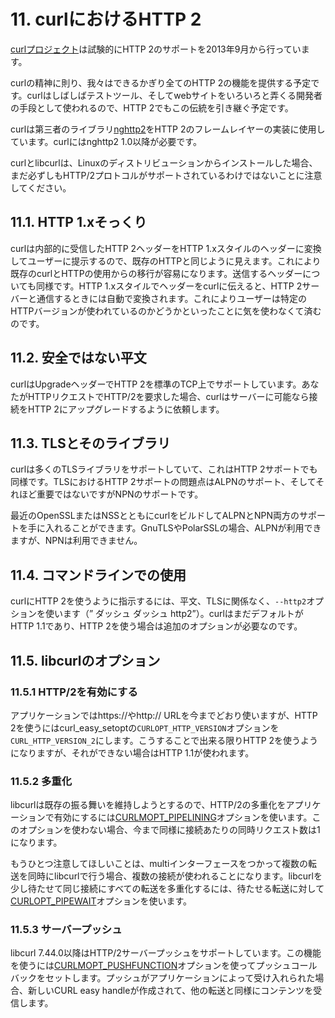 # 11. curlにおけるHTTP 2

[curlプロジェクト](http://curl.haxx.se/)は試験的にHTTP 2のサポートを2013年9月から行っています。

curlの精神に則り、我々はできるかぎり全てのHTTP 2の機能を提供する予定です。curlはしばしばテストツール、そしてwebサイトをいろいろと弄くる開発者の手段として使われるので、HTTP 2でもこの伝統を引き継ぐ予定です。

curlは第三者のライブラリ[nghttp2](https://nghttp2.org/)をHTTP 2のフレームレイヤーの実装に使用しています。curlにはnghttp2 1.0以降が必要です。

curlとlibcurlは、Linuxのディストリビューションからインストールした場合、まだ必ずしもHTTP/2プロトコルがサポートされているわけではないことに注意してください。

## 11.1. HTTP 1.xそっくり

curlは内部的に受信したHTTP 2ヘッダーをHTTP 1.xスタイルのヘッダーに変換してユーザーに提示するので、既存のHTTPと同じように見えます。これにより既存のcurlとHTTPの使用からの移行が容易になります。送信するヘッダーについても同様です。HTTP 1.xスタイルでヘッダーをcurlに伝えると、HTTP 2サーバーと通信するときには自動で変換されます。これによりユーザーは特定のHTTPバージョンが使われているのかどうかといったことに気を使わなくて済むのです。

## 11.2. 安全ではない平文

curlはUpgradeヘッダーでHTTP 2を標準のTCP上でサポートしています。あなたがHTTPリクエストでHTTP/2を要求した場合、curlはサーバーに可能なら接続をHTTP 2にアップグレードするように依頼します。

## 11.3. TLSとそのライブラリ

curlは多くのTLSライブラリをサポートしていて、これはHTTP 2サポートでも同様です。TLSにおけるHTTP 2サポートの問題点はALPNのサポート、そしてそれほど重要ではないですがNPNのサポートです。

最近のOpenSSLまたはNSSとともにcurlをビルドしてALPNとNPN両方のサポートを手に入れることができます。GnuTLSやPolarSSLの場合、ALPNが利用できますが、NPNは利用できません。

## 11.4. コマンドラインでの使用

curlにHTTP 2を使うように指示するには、平文、TLSに関係なく、`--http2`オプションを使います（”
ダッシュ ダッシュ http2”）。curlはまだデフォルトがHTTP 1.1であり、HTTP 2を使う場合は追加のオプションが必要なのです。

## 11.5. libcurlのオプション

### 11.5.1 HTTP/2を有効にする

アプリケーションではhttps://やhttp:// URLを今までどおり使いますが、HTTP 2を使うにはcurl_easy_setoptの`CURLOPT_HTTP_VERSION`オプションを`CURL_HTTP_VERSION_2`にします。こうすることで出来る限りHTTP 2を使うようになりますが、それができない場合はHTTP 1.1が使われます。

### 11.5.2 多重化

libcurlは既存の振る舞いを維持しようとするので、HTTP/2の多重化をアプリケーションで有効にするには[CURLMOPT_PIPELINING](http://curl.haxx.se/libcurl/c/CURLMOPT_PIPELINING.html)オプションを使います。このオプションを使わない場合、今まで同様に接続あたりの同時リクエスト数は1になります。

もうひとつ注意してほしいことは、multiインターフェースをつかって複数の転送を同時にlibcurlで行う場合、複数の接続が使われることになります。libcurlを少し待たせて同じ接続にすべての転送を多重化するには、待たせる転送に対して[CURLOPT_PIPEWAIT](http://curl.haxx.se/libcurl/c/CURLOPT_PIPEWAIT.html)オプションを使います。

### 11.5.3 サーバープッシュ

libcurl 7.44.0以降はHTTP/2サーバープッシュをサポートしています。この機能を使うには[CURLMOPT_PUSHFUNCTION](http://curl.haxx.se/libcurl/c/CURLMOPT_PUSHFUNCTION.html)オプションを使ってプッシュコールバックをセットします。プッシュがアプリケーションによって受け入れられた場合、新しいCURL easy handleが作成されて、他の転送と同様にコンテンツを受信します。
